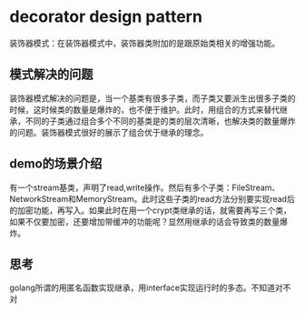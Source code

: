 # decorator design pattern

装饰器模式：在装饰器模式中，装饰器类附加的是跟原始类相关的增强功能。

## 模式解决的问题
装饰器模式解决的问题是，当一个基类有很多子类，而子类又要派生出很多子类的时候，这时候类的数量是爆炸的，也不便于维护。此时，用组合的方式来替代继承，不同的子类通过组合多个不同的基类是的类的层次清晰，也解决类的数量爆炸的问题。装饰器模式很好的展示了组合优于继承的理念。

## demo的场景介绍
有一个stream基类，声明了read,write操作。然后有多个子类：FileStream、NetworkStream和MemoryStream。此时这些子类的read方法分别要实现read后的加密功能，再写入。如果此时在用一个crypt类继承的话，就需要再写三个类，如果不仅要加密，还要增加带缓冲的功能呢？显然用继承的话会导致类的数量爆炸。

## 思考
golang所谓的用匿名函数实现继承，用interface实现运行时的多态。不知道对不对
